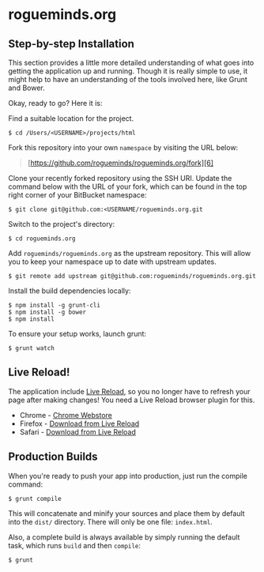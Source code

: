 # rogueminds.org

## Step-by-step Installation
This section provides a little more detailed understanding of what goes into getting the application up and running. Though it is really simple to use, it might help to have an understanding of the tools involved here, like Grunt and Bower.

Okay, ready to go? Here it is:

Find a suitable location for the project.

    $ cd /Users/<USERNAME>/projects/html

Fork this repository into your own `namespace` by visiting the URL below:

> [https://github.com/rogueminds/rogueminds.org/fork][6]

Clone your recently forked repository using the SSH URI. Update the command below with the URL of your fork, which can be found in the top right corner of your BitBucket namespace:

    $ git clone git@github.com:<USERNAME/rogueminds.org.git

Switch to the project's directory:

    $ cd rogueminds.org

Add `rogueminds/rogueminds.org` as the upstream repository. This will allow you to keep your namespace up to date with upstream updates.

    $ git remote add upstream git@github.com:rogueminds/rogueminds.org.git

Install the build dependencies locally:

    $ npm install -g grunt-cli
    $ npm install -g bower
    $ npm install

To ensure your setup works, launch grunt:

    $ grunt watch

## Live Reload!
The application include [Live Reload][8], so you no longer have to refresh your page after making changes! You need a Live Reload browser plugin for this.

* Chrome - [Chrome Webstore][9]
* Firefox - [Download from Live Reload][10]
* Safari - [Download from Live Reload][11]

## Production Builds

When you're ready to push your app into production, just run the compile command:

    $ grunt compile

This will concatenate and minify your sources and place them by default into the `dist/` directory. There will only be one file: `index.html`.

Also, a complete build is always available by simply running the default task, which runs `build` and then `compile`:

    $ grunt

[1]: https://github.com/rogueminds/rogueminds.org
[2]: https://www.vagrantup.com/downloads.html
[3]: https://www.virtualbox.org/wiki/Downloads
[4]: http://brew.sh/#install
[5]: http://msysgit.github.io/
[6]: https://github.com/rogueminds/rogueminds.org/fork
[8]: http://livereload.com/
[9]: https://chrome.google.com/webstore/detail/livereload/jnihajbhpnppcggbcgedagnkighmdlei
[10]: http://download.livereload.com/2.0.8/LiveReload-2.0.8.xpi
[11]: http://download.livereload.com/2.0.9/LiveReload-2.0.9.safariextz
